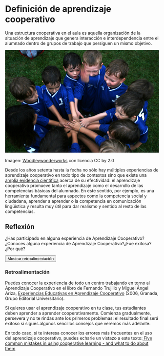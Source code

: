 
# Definición de aprendizaje cooperativo

Una estructura cooperativa en el aula es aquella organización de la situación de aprendizaje que genera interacción e interdependencia entre el alumnado dentro de grupos de trabajo que persiguen un mismo objetivo.

![](img/soccer.jpg)

Imagen: [Woodleywonderworks](http://www.flickr.com/photos/wwworks/1384952210/) con licencia CC by 2.0

Desde los años setenta hasta la fecha no sólo hay múltiples experiencias de aprendizaje cooperativo en todo tipo de contextos sino que existe una [amplia evidencia científica](http://dialnet.unirioja.es/servlet/articulo?codigo=1957874) acerca de su efectividad: el aprendizaje cooperativo promueve tanto el aprendizaje como el desarrollo de las competencias básicas del alumnado. En este sentido, por ejemplo, es una herramienta fundamental para aspectos como la competencia social y ciudadana, aprender a aprender o la competencia en comunicación lingüística y resulta muy útil para dar realismo y sentido al resto de las competencias.

## Reflexión

¿Has participado en alguna experiencia de Aprendizaje Cooperativo?¿Conoces alguna experiencia de Aprendizaje Cooperativo?¿Fue exitosa?¿Por qué?

<input type="button" name="toggle-feedback-18" value="Mostrar retroalimentación" class="feedbackbutton" onclick="$exe.toggleFeedback(this,true);return false" />

### Retroalimentación

Puedes conocer la experiencia de todo un centro trabajando en torno al Aprendizaje Cooperativo en el libro de Fernando Trujillo y Miguel Ángel Ariza, [Experiencias Educativas en Aprendizaje Cooperativo](http://fernandotrujillo.es/wp-content/uploads/2010/05/AC_libro.pdf) (2006, Granada, Grupo Editorial Universitario).

Si quieres usar el aprendizaje cooperativo en tu clase, tus estudiantes deben aprender a aprender cooperativamente. Comienza gradualmente, persevera y no te rindas ante los primeros problemas: el resultado final será exitoso si sigues algunos sencillos consejos que veremos más adelante.

En todo caso, si te interesa conocer los errores más frecuentes en el uso del aprendizaje cooperativo, puedes echarle un vistazo a este texto:[ Five common mistakes in using cooperative learning - and what to do about them](https://web.archive.org/web/20120214212041/http://tlt.suny.edu/originaldocumentation/library/cm/mistakes.htm).
